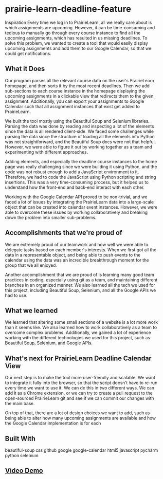 # prairie-learn-deadline-feature
Inspiration
Every time we log in to PrairieLearn, all we really care about is which assignments are upcoming. However, it can be time-consuming and tedious to manually go through every course instance to find all the upcoming assignments, which has resulted in us missing deadlines. To solve this problem, we wanted to create a tool that would easily display upcoming assignments and add them to our Google Calendar, so that we could get notifications.

## What it Does
Our program parses all the relevant course data on the user's PrairieLearn homepage, and then sorts it by the most recent deadlines. Then we add sub-sections to each course instance in the homepage displaying the upcoming assignments in a clickable view that redirects them to the given assignment. Additionally, you can export your assignments to Google Calendar such that all assignment instances that exist get added to PrairieLearn.

We built the tool mostly using the Beautiful Soup and Selenium libraries. Parsing the data was done by reading and inspecting a lot of the elements since the data is all rendered client-side. We faced some challenges while parsing the data since the structure of loading all the elements into Python was not straightforward, and the Beautiful Soup docs were not that helpful. However, we were able to figure it out by working together as a team and experimenting with different approaches.

Adding elements, and especially the deadline course instances to the home page was really challenging since we were building it using Python, and the code was not robust enough to add a JavaScript environment to it. Therefore, we had to code the JavaScript using Python scripting and string insertions. This was a very time-consuming process, but it helped us to understand how the front-end and back-end interact with each other.

Working with the Google Calendar API proved to be non-trivial, and we faced a lot of issues by integrating the PrairieLearn data into a large-scale object that can be created into calendar event instances. However, we were able to overcome these issues by working collaboratively and breaking down the problem into smaller sub-problems.

## Accomplishments that we're proud of
We are extremely proud of our teamwork and how well we were able to delegate tasks based on each member's interests. When we first got all the data in a representable object, and being able to push events to the calendar using the data was an incredible breakthrough moment for the group that we all enjoyed.

Another accomplishment that we are proud of is learning many good team practices in coding, especially using git as a team, and maintaining different branches in an organized manner. We also learned all the tech we used for this project, including Beautiful Soup, Selenium, and all the Google APIs we had to use.

## What we learned
We learned that altering some small sections of a website is a lot more work than it seems like. We also learned how to work collaboratively as a team to overcome complex problems. Additionally, we gained a lot of experience working with the different technologies we used for this project, such as Beautiful Soup, Selenium, and Google APIs.

## What's next for PrairieLearn Deadline Calendar View
Our next step is to make the tool more user-friendly and scalable. We want to integrate it fully into the browser, so that the script doesn't have to re-run every time we want to use it. We can do this in two different ways. We can add it as a Chrome extension, or we can try to create a pull request to the open-sourced PrairieLearn git and see if we can commit our changes with the main base.

On top of that, there are a lot of design choices we want to add, such as being able to alter how many upcoming assignments are available and how the Google Calendar implementation is for each

## Built With
beautiful-soup
css
github
google
google-calendar
html5
javascript
pycharm
python
selenium


## [Video Demo](https://youtu.be/_aYr_QjD5A8)

